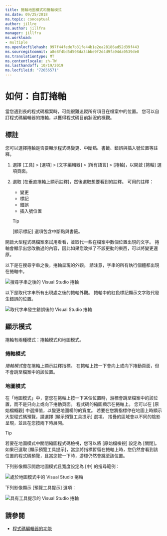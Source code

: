 ```yaml
---
title: 捲軸地圖模式和捲軸模式
ms.date: 09/25/2018
ms.topic: conceptual
author: jillre
ms.author: jillfra
manager: jillfra
ms.workload:
- multiple
ms.openlocfilehash: 997f44fede7b31fe44b1e2ea28186ad52d39f443
ms.sourcegitcommit: a8e8f4bd5d508da34bbe9f2d4d9fa94da0539de0
ms.translationtype: MT
ms.contentlocale: zh-TW
ms.lasthandoff: 10/19/2019
ms.locfileid: "72656571"
---
```

# <a name="how-to-customize-the-scroll-bar"></a>如何：自訂捲軸

當您遇到長的程式碼檔案時，可能很難追蹤所有項目在檔案中的位置。 您可以自訂程式碼編輯器的捲軸，以獲得程式碼目前狀況的概觀。

## <a name="annotations"></a>標註

您可以選擇捲軸是否要顯示程式碼變更、中斷點、書籤、錯誤與插入號位置等註釋。

   1. 選擇 [工具] > [選項] > [文字編輯器] > [所有語言] > [捲軸]，以開啟 [捲軸] 選項頁面。

   2. 選取 [在垂直捲軸上顯示註釋]，然後選取想要看到的註釋。 可用的註釋：

      - 變更
      - 標記
      - 錯誤
      - 插入號位置

      > [!TIP]
      > [顯示標記] 選項包含中斷點與書籤。

開啟大型程式碼檔案來試用看看，並取代一些在檔案中數個位置出現的文字。 捲軸會顯示出您改動過的內容，因此如果您改掉了不該更動的東西，可以將變更還原。

以下是在搜尋字串之後，捲軸呈現的外觀。 請注意，字串的所有執行個體都出現在捲軸中。

![搜尋字串之後的 Visual Studio 捲軸](../ide/media/enhancedscrollbarsearch.png)

以下是取代字串所有出現處之後的捲軸外觀。 捲軸中的紅色標記顯示文字取代發生錯誤的位置。

![取代字串發生錯誤後的 Visual Studio 捲軸](../ide/media/enhancedscrollbarreplace.png)

## <a name="display-modes"></a>顯示模式

捲軸有兩種模式：捲軸模式和地圖模式。

### <a name="bar-mode"></a>捲軸模式

*捲軸模式*會在捲軸上顯示註釋指標。 在捲軸上按一下會向上或向下捲動頁面，但不會跳至檔案中的該位置。

### <a name="map-mode"></a>地圖模式

在「地圖模式」中，當您在捲軸上按一下某個位置時，游標會跳至檔案中的該位置，而不是只向上或向下捲動頁面。 程式碼的縮圖顯示在捲軸上。 您可以在 [原始檔概觀] 中選擇值，以變更地圖欄的的寬度。 若要在您將指標停在地圖上時顯示大型程式碼預覽，請選擇 [顯示預覽工具提示] 選項。 摺疊的區域會以不同的陰影呈現，並且在您按兩下時展開。

> [!TIP]
> 若要在地圖模式中關閉縮圖程式碼檢視，您可以將 [原始檔檢視] 設定為 [關閉]。 如果已選取 [顯示預覽工具提示]，當您將指標暫留在捲軸上時，您仍然會看到該位置的程式碼預覽，且當您按一下時，游標仍然會跳至該位置。

下列影像顯示開啟地圖模式且寬度設定為 [中] 的搜尋範例：

![處於地圖模式中的 Visual Studio 捲軸](../ide/media/enhancedscrollbar.png)

下列影像顯示 [預覽工具提示] 選項：

![具有工具提示的 Visual Studio 捲軸](../ide/media/enhancedscrollbarsearchtooltip.png)

## <a name="see-also"></a>請參閱

- [程式碼編輯器的功能](../ide/writing-code-in-the-code-and-text-editor.md)